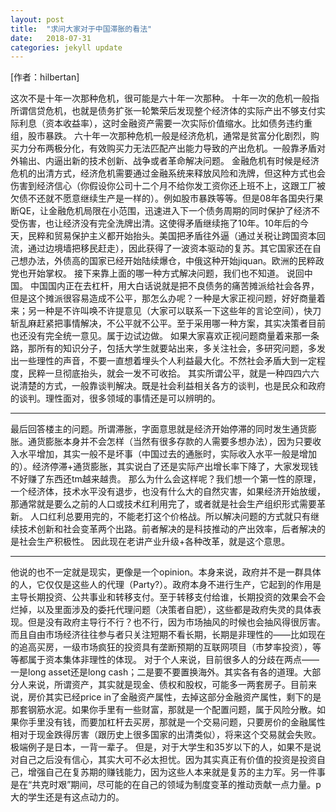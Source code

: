 ```yaml
---
layout: post
title:  "求问大家对于中国滞胀的看法"
date:   2018-07-31
categories: jekyll update
---
```


[作者：hilbertan]

这次不是十年一次那种危机，很可能是六十年一次那种。
十年一次的危机一般指所谓信贷危机，也就是债务扩张一轮繁荣后发现整个经济体的实际产出不够支付实际利息（资本收益率），这时金融资产需要一次实际价值缩水。比如债务违约重组，股市暴跌。
六十年一次那种危机一般是经济危机，通常是贫富分化剧烈，购买力分布两极分化，有效购买力无法匹配产出能力导致的产出危机。一般靠矛盾对外输出、内逼出新的技术创新、战争或者革命解决问题。
金融危机有时候是经济危机的出清方式，经济危机需要通过金融系统来释放风险和洗牌，但这种方式也会伤害到经济信心（你假设你公司十二个月不给你发工资你还上班不上，这跟工厂被欠债不还就不愿意继续生产是一样的）。例如股市暴跌等等。但是08年各国央行果断QE，让金融危机局限在小范围，迅速进入下一个债务周期的同时保护了经济不受伤害，也让经济没有完全洗牌出清。这使得矛盾继续拖了10年。10年后的今天，民粹和贸易保护主义都开始抬头。美国把矛盾往外逼（通过关税让跨国资本回流，通过边境墙把移民赶走），因此获得了一波资本驱动的复苏。其它国家还在自己想办法，外债高的国家已经开始陆续爆仓，中俄这种开始jiquan。欧洲的民粹政党也开始掌权。
接下来靠上面的哪一种方式解决问题，我们也不知道。
说回中国。
中国国内正在去杠杆，用大白话说就是把不良债务的痛苦摊派给社会各界，但是这个摊派很容易造成不公平，那怎么办呢？一种是大家正视问题，好好商量着来；另一种是不许叫唤不许提意见（大家可以联系一下这些年的言论空间），快刀斩乱麻赶紧把事情解决，不公平就不公平。至于采用哪一种方案，其实决策者目前也还没有完全统一意见。属于边试边做。
如果大家喜欢正视问题商量着来那一条路，那所有的知识分子，包括大学生就要站出来，多关注社会，多研究问题，多发出一些理性的声音，不要一直想着埋头个人利益最大化。不然社会矛盾大到一定程度，民粹一旦彻底抬头，就会一发不可收拾。
其实所谓公平，就是一种四四六六说清楚的方式，一般靠谈判解决。既是社会利益相关各方的谈判，也是民众和政府的谈判。理性面对，很多领域的事情还是可以辨明的。

----------------------------------------

最后回答楼主的问题。所谓滞胀，字面意思就是经济开始停滞的同时发生通货膨胀。通货膨胀本身并不会怎样（当然有很多存款的人需要多想办法），因为只要收入水平增加，其实一般不是坏事（中国过去的通胀时，实际收入水平一般是增加的）。经济停滞+通货膨胀，其实说白了还是实际产出增长率下降了，大家发现钱不好赚了东西还tm越来越贵。
那么为什么会这样呢？我们想一个第一性的原理，一个经济体，技术水平没有退步，也没有什么大的自然灾害，如果经济开始放缓，那通常就是要么之前的人口或技术红利用完了，或者就是社会生产组织形式需要革新。
人口红利总要用完的，不能老打这个价格战。所以解决问题的方式就只有继续技术创新和社会变革两个出路。前者解决的是科技推动的产出效率，后者解决的是社会生产积极性。
因此现在老讲产业升级+各种改革，就是这个意思。

-----------------------------------------

他说的也不一定就是现实，更像是一个opinion。本身来说，政府并不是一群具体的人，它仅仅是这些人的代理（Party?）。政府本身不进行生产，它起到的作用是主导长期投资、公共事业和转移支付。至于转移支付给谁，长期投资的效果会不会烂掉，以及里面涉及的委托代理问题（决策者自肥），这些都是政府失灵的具体表现。但是没有政府主导行不行？也不行，因为市场抽风的时候也会抽风得很厉害。而且自由市场经济往往参与者只关注短期不看长期，长期是非理性的——比如现在的追高买房，一级市场疯狂的投资具有垄断预期的互联网项目（市梦率投资），等等都属于资本集体非理性的体现。
对于个人来说，目前很多人的分歧在两点——一是long asset还是long cash；二是要不要置换海外。其实各有各的道理。大部分人来说，所谓资产，其实就是现金、债权和股权，可能多一两套房子。目前来说，房价其实已经price in了金融资产属性，去掉这部分金融资产属性，剩下的是那套钢筋水泥。如果你手里有一些财富，那就是一个配置问题，属于风险分散。如果你手里没有钱，而要加杠杆去买房，那就是一个交易问题，只要房价的金融属性相对于现金跌得厉害（跟历史上很多国家的出清类似），将来这个交易就会失败。极端例子是日本，一背一辈子。
但是，对于大学生和35岁以下的人，如果不是说对自己之后没有信心，其实大可不必太担忧。因为其实真正有价值的投资是投资自己，增强自己在复苏期的赚钱能力，因为这些人本来就是复苏的主力军。另一件事是在“共克时艰”期间，尽可能的在自己的领域为制度变革的推动贡献一点力量。p大的学生还是有这点动力的。
